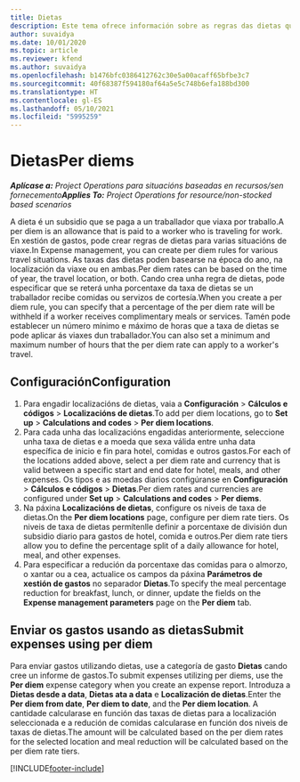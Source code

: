 ```yaml
---
title: Dietas
description: Este tema ofrece información sobre as regras das dietas que se usan na xestión de gastos.
author: suvaidya
ms.date: 10/01/2020
ms.topic: article
ms.reviewer: kfend
ms.author: suvaidya
ms.openlocfilehash: b1476bfc0386412762c30e5a00acaff65bfbe3c7
ms.sourcegitcommit: 40f68387f594180af64a5e5c748b6efa188bd300
ms.translationtype: HT
ms.contentlocale: gl-ES
ms.lasthandoff: 05/10/2021
ms.locfileid: "5995259"
---
```

# <a name="per-diems"></a><span data-ttu-id="31453-103">Dietas</span><span class="sxs-lookup"><span data-stu-id="31453-103">Per diems</span></span>

<span data-ttu-id="31453-104">_**Aplícase a:** Project Operations para situacións baseadas en recursos/sen fornecemento_</span><span class="sxs-lookup"><span data-stu-id="31453-104">_**Applies To:** Project Operations for resource/non-stocked based scenarios_</span></span>


<span data-ttu-id="31453-105">A dieta é un subsidio que se paga a un traballador que viaxa por traballo.</span><span class="sxs-lookup"><span data-stu-id="31453-105">A per diem is an allowance that is paid to a worker who is traveling for work.</span></span> <span data-ttu-id="31453-106">En xestión de gastos, pode crear regras de dietas para varias situacións de viaxe.</span><span class="sxs-lookup"><span data-stu-id="31453-106">In Expense management, you can create per diem rules for  various travel situations.</span></span> <span data-ttu-id="31453-107">As taxas das dietas poden basearse na época do ano, na localización da viaxe ou en ambas.</span><span class="sxs-lookup"><span data-stu-id="31453-107">Per diem rates can be based on the time of year, the travel location, or both.</span></span> <span data-ttu-id="31453-108">Cando crea unha regra de dietas, pode especificar que se reterá unha porcentaxe da taxa de dietas se un traballador recibe comidas ou servizos de cortesía.</span><span class="sxs-lookup"><span data-stu-id="31453-108">When you create a per diem  rule, you can specify that a percentage of the per diem rate will be withheld if a worker receives complimentary meals or services.</span></span> <span data-ttu-id="31453-109">Tamén pode establecer un número mínimo e máximo de horas que a taxa de dietas se pode aplicar ás viaxes dun traballador.</span><span class="sxs-lookup"><span data-stu-id="31453-109">You can also set a minimum and maximum number of hours that the per diem rate can apply to a worker's travel.</span></span>

## <a name="configuration"></a><span data-ttu-id="31453-110">Configuración</span><span class="sxs-lookup"><span data-stu-id="31453-110">Configuration</span></span> 

1. <span data-ttu-id="31453-111">Para engadir localizacións de dietas, vaia a **Configuración** > **Cálculos e códigos** > **Localizacións de dietas**.</span><span class="sxs-lookup"><span data-stu-id="31453-111">To add per diem locations, go to **Set up** > **Calculations and codes** > **Per diem locations**.</span></span>
2. <span data-ttu-id="31453-112">Para cada unha das localizacións engadidas anteriormente, seleccione unha taxa de dietas e a moeda que sexa válida entre unha data específica de inicio e fin para hotel, comidas e outros gastos.</span><span class="sxs-lookup"><span data-stu-id="31453-112">For each of the locations added above, select a per diem rate and currency that is valid between a specific start and end date for hotel, meals, and other expenses.</span></span> <span data-ttu-id="31453-113">Os tipos e as moedas diarios configúranse en **Configuración** > **Cálculos e códigos** > **Dietas**.</span><span class="sxs-lookup"><span data-stu-id="31453-113">Per diem rates and currencies are configured under **Set up** > **Calculations and codes** > **Per diems**.</span></span>
3. <span data-ttu-id="31453-114">Na páxina **Localizacións de dietas**, configure os niveis de taxa de dietas.</span><span class="sxs-lookup"><span data-stu-id="31453-114">On the **Per diem locations** page, configure per diem rate tiers.</span></span> <span data-ttu-id="31453-115">Os niveis de taxa de dietas permítenlle definir a porcentaxe de división dun subsidio diario para gastos de hotel, comida e outros.</span><span class="sxs-lookup"><span data-stu-id="31453-115">Per diem rate tiers allow you to define the percentage split of a daily allowance for hotel, meal, and other expenses.</span></span> 
4. <span data-ttu-id="31453-116">Para especificar a redución da porcentaxe das comidas para o almorzo, o xantar ou a cea, actualice os campos da páxina **Parámetros de xestión de gastos** no separador **Dietas**.</span><span class="sxs-lookup"><span data-stu-id="31453-116">To specify the meal percentage reduction for breakfast, lunch, or dinner, update the fields on the **Expense management parameters** page on the **Per diem** tab.</span></span> 
    
## <a name="submit-expenses-using-per-diem"></a><span data-ttu-id="31453-117">Enviar os gastos usando as dietas</span><span class="sxs-lookup"><span data-stu-id="31453-117">Submit expenses using per diem</span></span>
<span data-ttu-id="31453-118">Para enviar gastos utilizando dietas, use a categoría de gasto **Dietas** cando cree un informe de gastos.</span><span class="sxs-lookup"><span data-stu-id="31453-118">To submit expenses utilizing per diems, use the **Per diem** expense category when you create an expense report.</span></span> <span data-ttu-id="31453-119">Introduza a **Dietas desde a data**, **Dietas ata a data** e **Localización de dietas**.</span><span class="sxs-lookup"><span data-stu-id="31453-119">Enter the **Per diem from date**, **Per diem to date**,  and the **Per diem location**.</span></span> <span data-ttu-id="31453-120">A cantidade calcularase en función das taxas de dietas para a localización seleccionada e a redución de comidas calcularase en función dos niveis de taxas de dietas.</span><span class="sxs-lookup"><span data-stu-id="31453-120">The amount will be calculated based on the per diem rates for the selected location and meal reduction will be calculated based on the per diem rate tiers.</span></span>


[!INCLUDE[footer-include](../includes/footer-banner.md)]